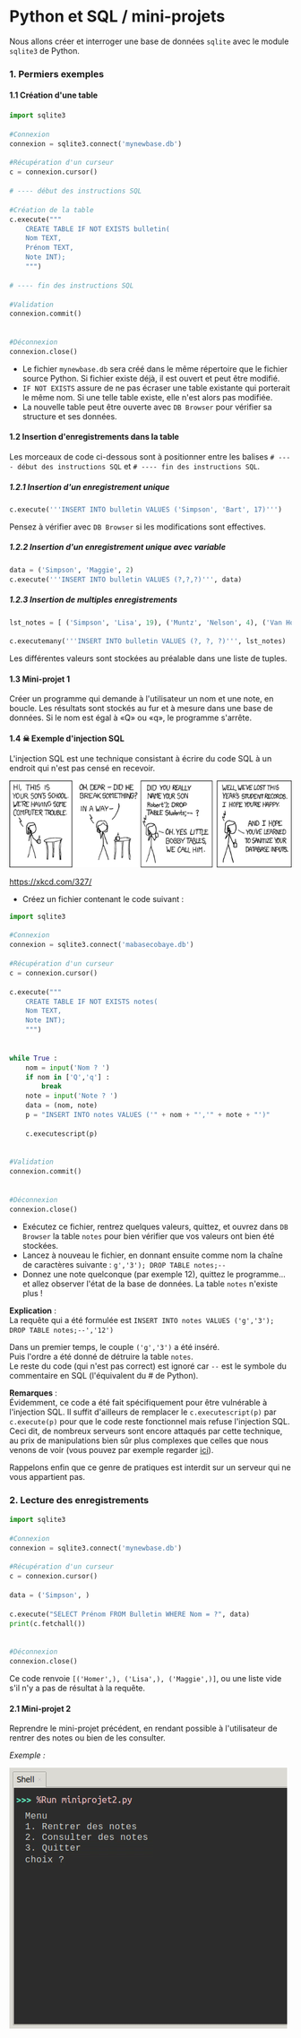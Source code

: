 # Python et SQL / mini-projets

Nous allons créer et interroger une base de données ```sqlite``` avec le module ```sqlite3```  de Python.

### 1. Permiers exemples
#### 1.1 Création d'une table 

```python
import sqlite3

#Connexion
connexion = sqlite3.connect('mynewbase.db')

#Récupération d'un curseur
c = connexion.cursor()

# ---- début des instructions SQL

#Création de la table
c.execute("""
    CREATE TABLE IF NOT EXISTS bulletin(
    Nom TEXT,
    Prénom TEXT,
    Note INT);
    """)

# ---- fin des instructions SQL

#Validation
connexion.commit()


#Déconnexion
connexion.close()

``` 

- Le fichier ```mynewbase.db``` sera créé dans le même répertoire que le fichier source Python. Si fichier existe déjà, il est ouvert et peut être modifié.
- ```IF NOT EXISTS``` assure de ne pas écraser une table existante qui porterait le même nom. Si une telle table existe, elle n'est alors pas modifiée.
- La nouvelle table peut être ouverte avec ```DB Browser``` pour vérifier sa structure et ses données.

#### 1.2 Insertion d'enregistrements dans la table
Les morceaux de code ci-dessous sont à positionner entre les balises ```# ---- début des instructions SQL```  et ```# ---- fin des instructions SQL```.

##### 1.2.1 Insertion d'un enregistrement unique
```python
c.execute('''INSERT INTO bulletin VALUES ('Simpson', 'Bart', 17)''')
``` 

Pensez à vérifier avec  ```DB Browser``` si les modifications sont effectives.

##### 1.2.2 Insertion d'un enregistrement unique avec variable
```python
data = ('Simpson', 'Maggie', 2)
c.execute('''INSERT INTO bulletin VALUES (?,?,?)''', data)
``` 


##### 1.2.3 Insertion de multiples enregistrements
```python
lst_notes = [ ('Simpson', 'Lisa', 19), ('Muntz', 'Nelson', 4), ('Van Houten', 'Milhouse', 12) ]

c.executemany('''INSERT INTO bulletin VALUES (?, ?, ?)''', lst_notes)
``` 
Les différentes valeurs sont stockées au préalable dans une liste de tuples.

#### 1.3 Mini-projet 1
Créer un programme qui demande à l'utilisateur un nom et une note, en boucle. Les résultats sont stockés au fur et à mesure dans une base de données. Si le nom est égal à «Q» ou «q», le programme s'arrête.

#### 1.4 ☠ Exemple d'injection SQL
L'injection SQL est une technique consistant à écrire du code SQL à un endroit qui n'est pas censé en recevoir.

![](data/xkcd.png)

https://xkcd.com/327/

- Créez un fichier contenant le code suivant :
```python
import sqlite3

#Connexion
connexion = sqlite3.connect('mabasecobaye.db')

#Récupération d'un curseur
c = connexion.cursor()

c.execute("""
    CREATE TABLE IF NOT EXISTS notes(
    Nom TEXT,
    Note INT);
    """)


while True :
    nom = input('Nom ? ')
    if nom in ['Q','q'] :
        break
    note = input('Note ? ')
    data = (nom, note)
    p = "INSERT INTO notes VALUES ('" + nom + "','" + note + "')"

    c.executescript(p)


#Validation
connexion.commit()


#Déconnexion
connexion.close()


``` 

- Exécutez ce fichier, rentrez quelques valeurs, quittez, et ouvrez dans ```DB Browser``` la table ```notes``` pour bien vérifier que vos valeurs ont bien été stockées.
- Lancez à nouveau le fichier, en donnant ensuite comme nom la chaîne de caractères suivante : 
```g','3'); DROP TABLE notes;--``` 
- Donnez une note quelconque (par exemple 12), quittez le programme... et allez observer l'état de la base de données. La table  ```notes``` n'existe plus !

**Explication** :  
La requête qui a été formulée est ```INSERT INTO notes VALUES ('g','3'); DROP TABLE notes;--','12')``` 

Dans un premier temps, le couple ```('g','3')``` a été inséré.  
Puis l'ordre a été donné de détruire la table ```notes```.  
Le reste du code (qui n'est pas correct) est ignoré car ```--``` est le symbole du commentaire en SQL (l'équivalent du # de Python).  

**Remarques** :  
Évidemment, ce code a été fait spécifiquement pour être vulnérable à l'injection SQL. Il suffit d'ailleurs de remplacer le ```c.executescript(p)``` par ```c.execute(p)``` pour que le code reste fonctionnel mais refuse l'injection SQL. 
Ceci dit, de nombreux serveurs sont encore attaqués par cette technique, au prix de manipulations bien sûr plus complexes que celles que nous venons de voir (vous pouvez par exemple regarder [ici](http://igm.univ-mlv.fr/~dr/XPOSE2011/injections_SQL/exploit.php)). 

Rappelons enfin que ce genre de pratiques est interdit sur un serveur qui ne vous appartient pas.



### 2. Lecture des enregistrements
```python
import sqlite3

#Connexion
connexion = sqlite3.connect('mynewbase.db')

#Récupération d'un curseur
c = connexion.cursor()

data = ('Simpson', )

c.execute("SELECT Prénom FROM Bulletin WHERE Nom = ?", data)
print(c.fetchall())  


#Déconnexion
connexion.close()
``` 

Ce code renvoie ```[('Homer',), ('Lisa',), ('Maggie',)]```, ou une liste vide s'il n'y a pas de résultat à la requête.

#### 2.1 Mini-projet 2
Reprendre le mini-projet précédent, en rendant possible à l'utilisateur de rentrer des notes ou bien de les consulter.

*Exemple :*

![](data/mp2.gif)